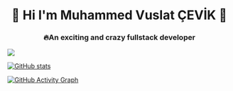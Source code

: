 <h1 align="center">👋 Hi I'm Muhammed Vuslat ÇEVİK  👋</h1>

<h3 align="center">🔥An exciting and crazy fullstack developer</h3>

<p align="left">
<a href="https://www.linkedin.com/in/vuslat-%C3%A7evik-7a5b37238/" target="blank"><img src="https://img.icons8.com/color/48/000000/linkedin.png"/>
</p>


![GitHub stats](https://github-readme-stats.vercel.app/api?username=muhammedvuslat&show_icons=true)  

![GitHub Activity Graph](https://activity-graph.herokuapp.com/graph?username=muhammedvuslat)  



<!--
**muhammedvuslat/muhammedvuslat** is a ✨ _special_ ✨ repository because its `README.md` (this file) appears on your GitHub profile.

Here are some ideas to get you started:

- 🔭 I’m currently working on ...
- 🌱 I’m currently learning ...
- 👯 I’m looking to collaborate on ...
- 🤔 I’m looking for help with ...
- 💬 Ask me about ...
- 📫 How to reach me: ...
- 😄 Pronouns: ...
- ⚡ Fun fact: ...
-->
